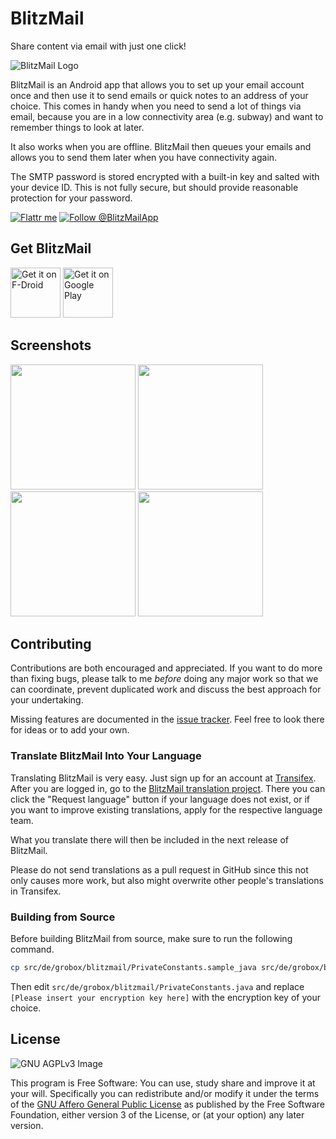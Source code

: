 BlitzMail
=========
Share content via email with just one click!

![BlitzMail Logo](/res/drawable-xhdpi/ic_launcher.png)

BlitzMail is an Android app that allows you to set up your email account once
and then use it to send emails or quick notes to an address of your choice.
This comes in handy when you need to send a lot of things via email,
because you are in a low connectivity area (e.g. subway)
and want to remember things to look at later.

It also works when you are offline.
BlitzMail then queues your emails
and allows you to send them later when you have connectivity again.

The SMTP password is stored encrypted with a built-in key and salted with your device ID.
This is not fully secure, but should provide reasonable protection for your password.

[![Flattr me](https://api.flattr.com/button/flattr-badge-large.png)](https://flattr.com/thing/1217295)
[![Follow @BlitzMailApp](artwork/twitter.png)](https://twitter.com/BlitzMailApp)

Get BlitzMail
-------------

[<img src="https://f-droid.org/badge/get-it-on.png"
     alt="Get it on F-Droid"
     height="80">](https://f-droid.org/packages/de.grobox.blitzmail/)
[<img src="https://play.google.com/intl/en_us/badges/images/generic/en-play-badge.png"
     alt="Get it on Google Play"
     height="80">](https://play.google.com/store/apps/details?id=de.grobox.blitzmail.pro)

Screenshots
-----------

[<img src="/artwork/screen_ShareVia.png" width="200">](/artwork/screen_ShareVia.png)
[<img src="/artwork/screen_SendMailActivity.png" width="200">](/artwork/screen_SendMailActivity.png)
[<img src="/artwork/screen_NoteActivity.png" width="200">](/artwork/screen_NoteActivity.png)
[<img src="/artwork/screen_MainActivity.png" width="200">](/artwork/screen_MainActivity.png)

Contributing
------------

Contributions are both encouraged and appreciated. If you want to do more than fixing bugs, please talk to me *before* doing any major work so that we can coordinate, prevent duplicated work and discuss the best approach for your undertaking.

Missing features are documented in the [issue tracker](https://github.com/grote/BlitzMail/issues?labels=enhancement&state=open). Feel free to look there for ideas or to add your own.

### Translate BlitzMail Into Your Language ###

Translating BlitzMail is very easy. Just sign up for an account at [Transifex](https://www.transifex.com). After you are logged in, go to the [BlitzMail translation project](https://www.transifex.com/projects/p/blitzmail/). There you can click the "Request language" button if your language does not exist, or if you want to improve existing translations, apply for the respective language team.

What you translate there will then be included in the next release of BlitzMail.

Please do not send translations as a pull request in GitHub since this not only causes more work, but also might overwrite other people's translations in Transifex.

### Building from Source ###

Before building BlitzMail from source, make sure to run the following command.

```bash
cp src/de/grobox/blitzmail/PrivateConstants.sample_java src/de/grobox/blitzmail/PrivateConstants.java
```

Then edit `src/de/grobox/blitzmail/PrivateConstants.java` and replace `[Please insert your encryption key here]` with the encryption key of your choice.

License
-------

![GNU AGPLv3 Image](https://www.gnu.org/graphics/agplv3-88x31.png)

This program is Free Software: You can use, study share and improve it at your
will. Specifically you can redistribute and/or modify it under the terms of the
[GNU Affero General Public License](https://www.gnu.org/licenses/agpl.html) as
published by the Free Software Foundation, either version 3 of the License, or
(at your option) any later version.
